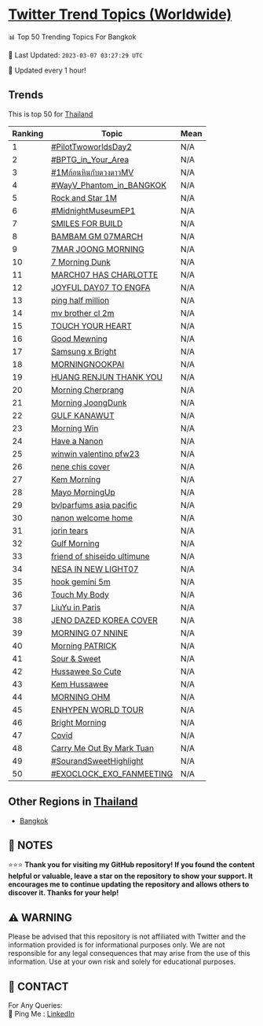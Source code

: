 [Twitter Trend Topics (Worldwide)](https://github.com/ErcinDedeoglu/Twitter-Trend-Topics)
==========


📊 Top 50 Trending Topics For Bangkok

📆 Last Updated: `2023-03-07 03:27:29 UTC`

🔧 Updated every 1 hour!


## Trends

This is top 50 for [Thailand](</Thailand>)

| Ranking | Topic | Mean |
| ------- | ------------ | ------------ |
| 1 | [#PilotTwoworldsDay2](http://twitter.com/search?q=%23PilotTwoworldsDay2) | N/A |
| 2 | [#BPTG_in_Your_Area](http://twitter.com/search?q=%23BPTG_in_Your_Area) | N/A |
| 3 | [#1Mก้อนหินกับดวงดาวMV](http://twitter.com/search?q=%231M%e0%b8%81%e0%b9%89%e0%b8%ad%e0%b8%99%e0%b8%ab%e0%b8%b4%e0%b8%99%e0%b8%81%e0%b8%b1%e0%b8%9a%e0%b8%94%e0%b8%a7%e0%b8%87%e0%b8%94%e0%b8%b2%e0%b8%a7MV) | N/A |
| 4 | [#WayV_Phantom_in_BANGKOK](http://twitter.com/search?q=%23WayV_Phantom_in_BANGKOK) | N/A |
| 5 | [Rock and Star 1M](http://twitter.com/search?q=Rock+and+Star+1M) | N/A |
| 6 | [#MidnightMuseumEP1](http://twitter.com/search?q=%23MidnightMuseumEP1) | N/A |
| 7 | [SMILES FOR BUILD](http://twitter.com/search?q=SMILES+FOR+BUILD) | N/A |
| 8 | [BAMBAM GM 07MARCH](http://twitter.com/search?q=BAMBAM+GM+07MARCH) | N/A |
| 9 | [7MAR JOONG MORNING](http://twitter.com/search?q=7MAR+JOONG+MORNING) | N/A |
| 10 | [7 Morning Dunk](http://twitter.com/search?q=7+Morning+Dunk) | N/A |
| 11 | [MARCH07 HAS CHARLOTTE](http://twitter.com/search?q=MARCH07+HAS+CHARLOTTE) | N/A |
| 12 | [JOYFUL DAY07 TO ENGFA](http://twitter.com/search?q=JOYFUL+DAY07+TO+ENGFA) | N/A |
| 13 | [ping half million](http://twitter.com/search?q=ping+half+million) | N/A |
| 14 | [mv brother cl 2m](http://twitter.com/search?q=mv+brother+cl+2m) | N/A |
| 15 | [TOUCH YOUR HEART](http://twitter.com/search?q=TOUCH+YOUR+HEART) | N/A |
| 16 | [Good Mewning](http://twitter.com/search?q=Good+Mewning) | N/A |
| 17 | [Samsung x Bright](http://twitter.com/search?q=Samsung+x+Bright) | N/A |
| 18 | [MORNING​ NOOKPAI](http://twitter.com/search?q=MORNING%e2%80%8b+NOOKPAI) | N/A |
| 19 | [HUANG RENJUN THANK YOU](http://twitter.com/search?q=HUANG+RENJUN+THANK+YOU) | N/A |
| 20 | [Morning Cherprang](http://twitter.com/search?q=Morning+Cherprang) | N/A |
| 21 | [Morning JoongDunk](http://twitter.com/search?q=Morning+JoongDunk) | N/A |
| 22 | [GULF KANAWUT](http://twitter.com/search?q=GULF+KANAWUT) | N/A |
| 23 | [Morning Win](http://twitter.com/search?q=Morning+Win) | N/A |
| 24 | [Have a Nanon](http://twitter.com/search?q=Have+a+Nanon) | N/A |
| 25 | [winwin valentino pfw23](http://twitter.com/search?q=winwin+valentino+pfw23) | N/A |
| 26 | [nene chis cover](http://twitter.com/search?q=nene+chis+cover) | N/A |
| 27 | [Kem Morning](http://twitter.com/search?q=Kem+Morning) | N/A |
| 28 | [Mayo MorningUp](http://twitter.com/search?q=Mayo+MorningUp) | N/A |
| 29 | [bvlparfums asia pacific](http://twitter.com/search?q=bvlparfums+asia+pacific) | N/A |
| 30 | [nanon welcome home](http://twitter.com/search?q=nanon+welcome+home) | N/A |
| 31 | [jorin tears](http://twitter.com/search?q=jorin+tears) | N/A |
| 32 | [Gulf Morning](http://twitter.com/search?q=Gulf+Morning) | N/A |
| 33 | [friend of shiseido ultimune](http://twitter.com/search?q=friend+of+shiseido+ultimune) | N/A |
| 34 | [NESA IN NEW LIGHT07](http://twitter.com/search?q=NESA+IN+NEW+LIGHT07) | N/A |
| 35 | [hook gemini 5m](http://twitter.com/search?q=hook+gemini+5m) | N/A |
| 36 | [Touch My Body](http://twitter.com/search?q=Touch+My+Body) | N/A |
| 37 | [LiuYu in Paris](http://twitter.com/search?q=LiuYu+in+Paris) | N/A |
| 38 | [JENO DAZED KOREA COVER](http://twitter.com/search?q=JENO+DAZED+KOREA+COVER) | N/A |
| 39 | [MORNING 07 NNINE](http://twitter.com/search?q=MORNING+07+NNINE) | N/A |
| 40 | [Morning PATRICK](http://twitter.com/search?q=Morning+PATRICK) | N/A |
| 41 | [Sour & Sweet](http://twitter.com/search?q=Sour+%26+Sweet) | N/A |
| 42 | [Hussawee So Cute](http://twitter.com/search?q=Hussawee+So+Cute) | N/A |
| 43 | [Kem Hussawee](http://twitter.com/search?q=Kem+Hussawee) | N/A |
| 44 | [MORNING OHM](http://twitter.com/search?q=MORNING+OHM) | N/A |
| 45 | [ENHYPEN WORLD TOUR](http://twitter.com/search?q=ENHYPEN+WORLD+TOUR) | N/A |
| 46 | [Bright Morning](http://twitter.com/search?q=Bright+Morning) | N/A |
| 47 | [Covid](http://twitter.com/search?q=Covid) | N/A |
| 48 | [Carry Me Out By Mark Tuan](http://twitter.com/search?q=Carry+Me+Out+By+Mark+Tuan) | N/A |
| 49 | [#SourandSweetHighlight](http://twitter.com/search?q=%23SourandSweetHighlight) | N/A |
| 50 | [#EXOCLOCK_EXO_FANMEETING](http://twitter.com/search?q=%23EXOCLOCK_EXO_FANMEETING) | N/A |



## Other Regions in [Thailand](</Thailand>)

* [Bangkok](</Thailand/Bangkok.md>)



## 📝 NOTES

⭐⭐⭐ **Thank you for visiting my GitHub repository! If you found the content helpful or valuable, leave a star on the repository to show your support. It encourages me to continue updating the repository and allows others to discover it. Thanks for your help!**


## ⚠️ WARNING

Please be advised that this repository is not affiliated with Twitter and the information provided is for informational purposes only. We are not responsible for any legal consequences that may arise from the use of this information. Use at your own risk and solely for educational purposes.


## 📨 CONTACT

 For Any Queries:  
            🏓 Ping Me : [LinkedIn](https://www.linkedin.com/in/ercindedeoglu/)
